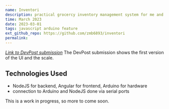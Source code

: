 ```yaml
---
name: Inventori
description: practical grocercy inventory management system for me and my roommate [WicHacks submission]
time: March 2023
date: 2023-03-01
tags: javascript arduino feature
ext_github_repo: https://github.com/zmb6893/inventori
permalink:
---
```


[*Link to DevPost submission*](https://devpost.com/software/inventori-rcmzbk)
The DevPost submission shows the first version of the UI and the scale.

## Technologies Used
- NodeJS for backend, Angular for frontend, Arduino for hardware
- connection to Arduino and NodeJS done via serial ports

This is a work in progress, so more to come soon.